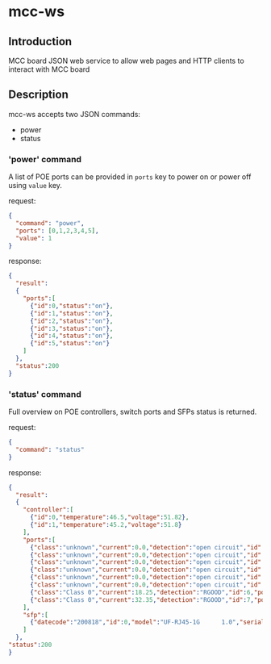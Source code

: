 
# mcc-ws

## Introduction

MCC board JSON web service to allow web pages and HTTP clients to interact with MCC board

## Description

mcc-ws accepts two JSON commands:

* power
* status

### 'power' command

A list of POE ports can be provided in `ports` key to power on or power off using `value` key.

request:

```json
{
  "command": "power",
  "ports": [0,1,2,3,4,5],
  "value": 1
}
```

response:

```json
{
  "result":
  {
    "ports":[
      {"id":0,"status":"on"},
      {"id":1,"status":"on"},
      {"id":2,"status":"on"},
      {"id":3,"status":"on"},
      {"id":4,"status":"on"},
      {"id":5,"status":"on"}
    ]
  },
  "status":200
}
```


### 'status' command

Full overview on POE controllers, switch ports and SFPs status is returned.

request:

```json
{
  "command": "status"
}

```

response:

```json
{
  "result":
  {
    "controller":[
      {"id":0,"temperature":46.5,"voltage":51.82},
      {"id":1,"temperature":45.2,"voltage":51.8}
    ],
    "ports":[
      {"class":"unknown","current":0.0,"detection":"open circuit","id":0,"power":0.0,"status":"on","voltage":0.0},
      {"class":"unknown","current":0.0,"detection":"open circuit","id":1,"power":0.0,"status":"on","voltage":0.0},
      {"class":"unknown","current":0.0,"detection":"open circuit","id":2,"power":0.0,"status":"on","voltage":0.0},
      {"class":"unknown","current":0.0,"detection":"open circuit","id":3,"power":0.0,"status":"on","voltage":0.0},
      {"class":"unknown","current":0.0,"detection":"open circuit","id":4,"power":0.0,"status":"on","voltage":0.0},
      {"class":"unknown","current":0.0,"detection":"open circuit","id":5,"power":0.0,"status":"on","voltage":0.0},
      {"class":"Class 0","current":18.25,"detection":"RGOOD","id":6,"power":0.95,"status":"on","voltage":51.84},
      {"class":"Class 0","current":32.35,"detection":"RGOOD","id":7,"power":1.68,"status":"on","voltage":51.84}
    ],
    "sfp":[
      {"datecode":"200818","id":0,"model":"UF-RJ45-1G      1.0","serial":"X20092807618","vendor":"UBNT"}
    ]
  },
"status":200
}
```


